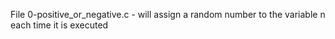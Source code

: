 File 0-positive_or_negative.c - will assign a random number to the variable n each time it is executed
